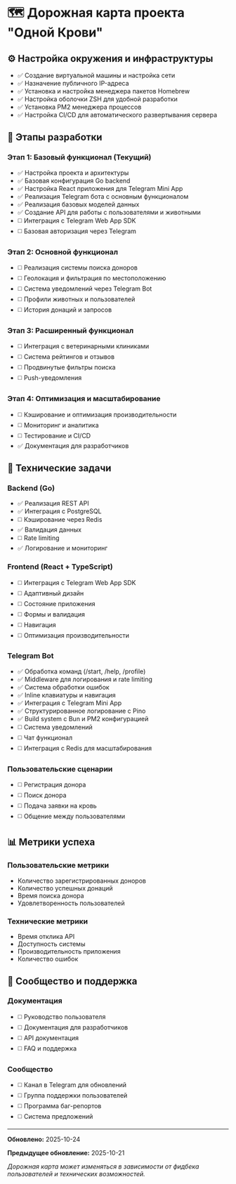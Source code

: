 # 🗺️ Дорожная карта проекта "Одной Крови"

## ⚙️ Настройка окружения и инфраструктуры
- ✅ Создание виртуальной машины и настройка сети
- ✅ Назначение публичного IP-адреса
- ✅ Установка и настройка менеджера пакетов Homebrew
- ✅ Настройка оболочки ZSH для удобной разработки
- ✅ Установка PM2 менеджера процессов
- ✅ Настройка CI/CD для автоматического развертывания сервера

## 📅 Этапы разработки

### Этап 1: Базовый функционал (Текущий)
- ✅ Настройка проекта и архитектуры
- ✅ Базовая конфигурация Go backend
- ✅ Настройка React приложения для Telegram Mini App
- ✅ Реализация Telegram бота с основным функционалом
- ✅ Реализация базовых моделей данных
- ✅ Создание API для работы с пользователями и животными
- ◻️ Интеграция с Telegram Web App SDK
- ◻️ Базовая авторизация через Telegram

### Этап 2: Основной функционал
- ◻️ Реализация системы поиска доноров
- ◻️ Геолокация и фильтрация по местоположению
- ◻️ Система уведомлений через Telegram Bot
- ◻️ Профили животных и пользователей
- ◻️ История донаций и запросов

### Этап 3: Расширенный функционал
- ◻️ Интеграция с ветеринарными клиниками
- ◻️ Система рейтингов и отзывов
- ◻️ Продвинутые фильтры поиска
- ◻️ Push-уведомления

### Этап 4: Оптимизация и масштабирование
- ◻️ Кэширование и оптимизация производительности
- ◻️ Мониторинг и аналитика
- ◻️ Тестирование и CI/CD
- ✅ Документация для разработчиков

## 🔧 Технические задачи

### Backend (Go)
- ✅ Реализация REST API
- ✅ Интеграция с PostgreSQL
- ◻️ Кэширование через Redis
- ✅ Валидация данных
- ◻️ Rate limiting
- ✅ Логирование и мониторинг

### Frontend (React + TypeScript)
- ◻️ Интеграция с Telegram Web App SDK
- ◻️ Адаптивный дизайн
- ◻️ Состояние приложения
- ◻️ Формы и валидация
- ◻️ Навигация
- ◻️ Оптимизация производительности

### Telegram Bot
- ✅ Обработка команд (/start, /help, /profile)
- ✅ Middleware для логирования и rate limiting
- ✅ Система обработки ошибок
- ✅ Inline клавиатуры и навигация
- ✅ Интеграция с Telegram Mini App
- ✅ Структурированное логирование с Pino
- ✅ Build system с Bun и PM2 конфигурацией
- ◻️ Система уведомлений
- ◻️ Чат функционал
- ◻️ Интеграция с Redis для масштабирования

### Пользовательские сценарии
- ◻️ Регистрация донора
- ◻️ Поиск донора
- ◻️ Подача заявки на кровь
- ◻️ Общение между пользователями

## 📊 Метрики успеха

### Пользовательские метрики
- Количество зарегистрированных доноров
- Количество успешных донаций
- Время поиска донора
- Удовлетворенность пользователей

### Технические метрики
- Время отклика API
- Доступность системы
- Производительность приложения
- Количество ошибок

## 🤝 Сообщество и поддержка

### Документация
- ◻️ Руководство пользователя
- ◻️ Документация для разработчиков
- ◻️ API документация
- ◻️ FAQ и поддержка

### Сообщество
- ◻️ Канал в Telegram для обновлений
- ◻️ Группа поддержки пользователей
- ◻️ Программа баг-репортов
- ◻️ Система предложений

---

**Обновлено:** 2025-10-24

**Предыдущее обновление:** 2025-10-21

*Дорожная карта может изменяться в зависимости от фидбека пользователей и технических возможностей.*
